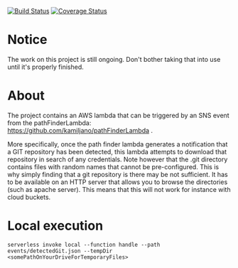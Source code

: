 [![Build Status](https://travis-ci.org/kamiljano/httpGitScanner.svg?branch=master)](https://travis-ci.org/kamiljano/httpGitScanner)
[![Coverage Status](https://coveralls.io/repos/github/kamiljano/httpGitScanner/badge.svg)](https://coveralls.io/github/kamiljano/httpGitScanner)
# Notice

The work on this project is still ongoing. Don't bother taking that into use until it's properly finished.

# About

The project contains an AWS lambda that can be triggered by an SNS event from the pathFinderLambda: https://github.com/kamiljano/pathFinderLambda .

More specifically, once the path finder lambda generates a notification that a GIT repository has been detected,
this lambda attempts to download that repository in search of any credentials. Note however that the .git
directory contains files with random names that cannot be pre-configured. This is why simply finding that
a git repository is there may be not sufficient. It has to be available on an HTTP server that allows
you to browse the directories (such as apache server). This means that this will not work for instance with cloud buckets.

# Local execution

    serverless invoke local --function handle --path events/detectedGit.json --tempDir <somePathOnYourDriveForTemporaryFiles>